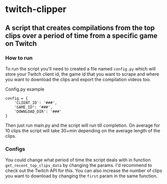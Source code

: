 # twitch-clipper
## A script that creates compilations from the top clips over a period of time from a specific game on Twitch

### How to run
To run the script you'll need to created a file named  `config.py` which will store your Twitch client id, the game id that you want to scrape and where you want to download the clips and export the compilation videos too. 

Config.py example
 ```
 config = {
     'CLIENT_ID': '###',
     'GAME_ID": '###',
     'DOWNLOAD_DIR': '###'
 }
 ```
 
 Then just run main.py and the script will run till completion. On average for 10 clips the script will take 30+min depending on the average length of the clips. 
 
 
 ### Configs
 You could change what period of time the script deals with in function `get_recent_top_clips_data` by changing the params. I'd recommend to check out the Twitch API for this. You can also increase the number of clips you want to download by changing the `first` param in the same function.
 
